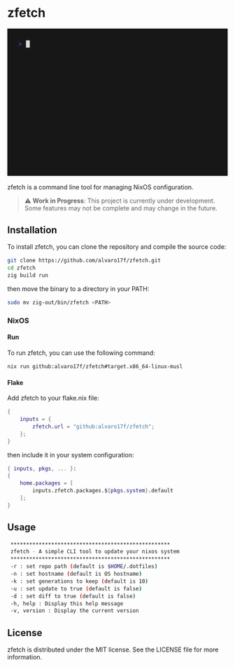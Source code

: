 # zfetch

![](vhs/zfetch.gif)

zfetch is a command line tool for managing NixOS configuration.

> :warning: **Work in Progress**: This project is currently under development. Some features may not be complete and may change in the future.
## Installation

To install zfetch, you can clone the repository and compile the source code:

```sh
git clone https://github.com/alvaro17f/zfetch.git
cd zfetch
zig build run
```

then move the binary to a directory in your PATH:

```sh
sudo mv zig-out/bin/zfetch <PATH>
```

### NixOS

#### Run
To run zfetch, you can use the following command:

```sh
nix run github:alvaro17f/zfetch#target.x86_64-linux-musl
```

#### Flake
Add zfetch to your flake.nix file:

```nix
{
    inputs = {
        zfetch.url = "github:alvaro17f/zfetch";
    };
}
```

then include it in your system configuration:

```nix
{ inputs, pkgs, ... }:
{
    home.packages = [
        inputs.zfetch.packages.${pkgs.system}.default
    ];
}
```

## Usage
```sh
 ***************************************************
 zfetch - A simple CLI tool to update your nixos system
 ***************************************************
 -r : set repo path (default is $HOME/.dotfiles)
 -n : set hostname (default is OS hostname)
 -k : set generations to keep (default is 10)
 -u : set update to true (default is false)
 -d : set diff to true (default is false)
 -h, help : Display this help message
 -v, version : Display the current version
```


## License
zfetch is distributed under the MIT license. See the LICENSE file for more information.

